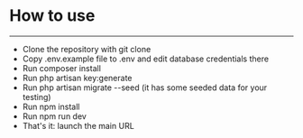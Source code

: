 <h1> How to use </h1>
<hr />
<ul>
    <li>Clone the repository with git clone</li>
    <li>Copy .env.example file to .env and edit database credentials there</li>
    <li>Run composer install</li>
    <li>Run php artisan key:generate</li>
    <li>Run php artisan migrate --seed (it has some seeded data for your testing)</li>
    <li>Run npm install</li>
    <li>Run npm run dev</li>
    <li>That's it: launch the main URL</li>
</ul>
